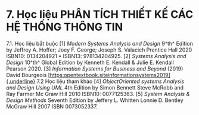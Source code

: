 # 7. Học liệu PHÂN TÍCH THIẾT KẾ CÁC HỆ THỐNG THÔNG TIN
7.1. Học liệu bắt buộc [1] *Modern Systems Analysis and Design* 9^th^ Edition by Jeffrey A. Hoffer; Joey F. George; Joseph S. Valacich Prentice Hall 2020 ISBN10: 0134204921 • ISBN13: 978134204925. [2] *Systems Analysis and Design* 10^th^ Global Edition by Kenneth E. Kendall & Julie E. Kendall Pearson 2020. [3] *Information Systems for Business and Beyond* (2019) David Bourgeois [[https:opentextbook.siteinformationsystems2019]{.underline}](https:opentextbook.siteinformationsystems2019)
7.2 Học liệu tham khảo
[4] *ObjectOriented systems Analysis and Design Using UML* 4th Edition by Simon Bennett Steve McRobb and Ray Farmer Mc Graw Hill 2010 ISBN10: 0077125363. [5] *System Analysis & Design Methods* Seventh Edition by Jeffery L. Whitten Lonnie D. Bentley McGraw Hill 2007 ISBN 0073052337.
